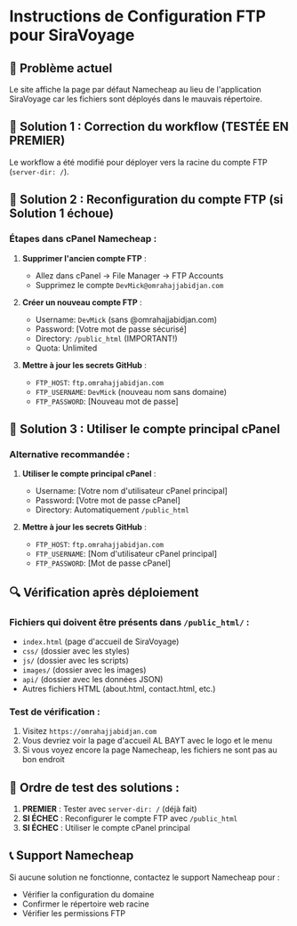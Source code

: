 # Instructions de Configuration FTP pour SiraVoyage

## 🚨 Problème actuel
Le site affiche la page par défaut Namecheap au lieu de l'application SiraVoyage car les fichiers sont déployés dans le mauvais répertoire.

## 🔧 Solution 1 : Correction du workflow (TESTÉE EN PREMIER)
Le workflow a été modifié pour déployer vers la racine du compte FTP (`server-dir: /`).

## 🔧 Solution 2 : Reconfiguration du compte FTP (si Solution 1 échoue)

### Étapes dans cPanel Namecheap :

1. **Supprimer l'ancien compte FTP** :
   - Allez dans cPanel → File Manager → FTP Accounts
   - Supprimez le compte `DevMick@omrahajjabidjan.com`

2. **Créer un nouveau compte FTP** :
   - Username: `DevMick` (sans @omrahajjabidjan.com)
   - Password: [Votre mot de passe sécurisé]
   - Directory: `/public_html` (IMPORTANT!)
   - Quota: Unlimited

3. **Mettre à jour les secrets GitHub** :
   - `FTP_HOST`: `ftp.omrahajjabidjan.com`
   - `FTP_USERNAME`: `DevMick` (nouveau nom sans domaine)
   - `FTP_PASSWORD`: [Nouveau mot de passe]

## 🔧 Solution 3 : Utiliser le compte principal cPanel

### Alternative recommandée :
1. **Utiliser le compte principal cPanel** :
   - Username: [Votre nom d'utilisateur cPanel principal]
   - Password: [Votre mot de passe cPanel]
   - Directory: Automatiquement `/public_html`

2. **Mettre à jour les secrets GitHub** :
   - `FTP_HOST`: `ftp.omrahajjabidjan.com`
   - `FTP_USERNAME`: [Nom d'utilisateur cPanel principal]
   - `FTP_PASSWORD`: [Mot de passe cPanel]

## 🔍 Vérification après déploiement

### Fichiers qui doivent être présents dans `/public_html/` :
- `index.html` (page d'accueil de SiraVoyage)
- `css/` (dossier avec les styles)
- `js/` (dossier avec les scripts)
- `images/` (dossier avec les images)
- `api/` (dossier avec les données JSON)
- Autres fichiers HTML (about.html, contact.html, etc.)

### Test de vérification :
1. Visitez `https://omrahajjabidjan.com`
2. Vous devriez voir la page d'accueil AL BAYT avec le logo et le menu
3. Si vous voyez encore la page Namecheap, les fichiers ne sont pas au bon endroit

## 🚀 Ordre de test des solutions :

1. **PREMIER** : Tester avec `server-dir: /` (déjà fait)
2. **SI ÉCHEC** : Reconfigurer le compte FTP avec `/public_html`
3. **SI ÉCHEC** : Utiliser le compte cPanel principal

## 📞 Support Namecheap
Si aucune solution ne fonctionne, contactez le support Namecheap pour :
- Vérifier la configuration du domaine
- Confirmer le répertoire web racine
- Vérifier les permissions FTP

